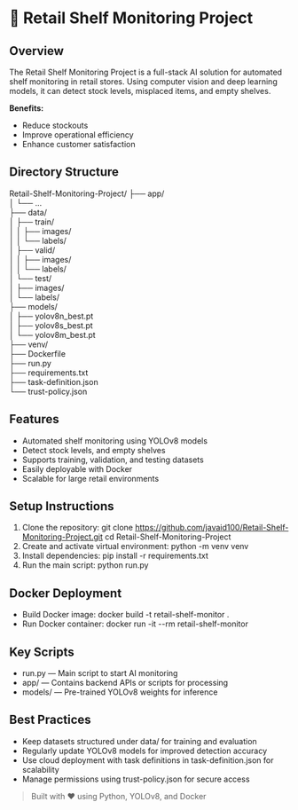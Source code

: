 # 🛒 Retail Shelf Monitoring Project

## Overview
The Retail Shelf Monitoring Project is a full-stack AI solution for automated shelf monitoring in retail stores. Using computer vision and deep learning models, it can detect stock levels, misplaced items, and empty shelves.  

**Benefits:**
- Reduce stockouts
- Improve operational efficiency
- Enhance customer satisfaction

## Directory Structure
Retail-Shelf-Monitoring-Project/
├── app/  
│   └── ...  
├── data/  
│   ├── train/  
│   │   ├── images/  
│   │   └── labels/  
│   ├── valid/  
│   │   ├── images/  
│   │   └── labels/  
│   └── test/  
│       ├── images/  
│       └── labels/  
├── models/  
│   ├── yolov8n_best.pt  
│   ├── yolov8s_best.pt  
│   └── yolov8m_best.pt  
├── venv/  
├── Dockerfile  
├── run.py  
├── requirements.txt  
├── task-definition.json  
└── trust-policy.json  

## Features
- Automated shelf monitoring using YOLOv8 models
- Detect stock levels, and empty shelves
- Supports training, validation, and testing datasets
- Easily deployable with Docker
- Scalable for large retail environments

## Setup Instructions
1. Clone the repository:
   git clone https://github.com/javaid100/Retail-Shelf-Monitoring-Project.git
   cd Retail-Shelf-Monitoring-Project
2. Create and activate virtual environment:
   python -m venv venv
3. Install dependencies:
   pip install -r requirements.txt
4. Run the main script:
   python run.py

## Docker Deployment
- Build Docker image:
  docker build -t retail-shelf-monitor .
- Run Docker container:
  docker run -it --rm retail-shelf-monitor

## Key Scripts
- run.py — Main script to start AI monitoring
- app/ — Contains backend APIs or scripts for processing
- models/ — Pre-trained YOLOv8 weights for inference

## Best Practices
- Keep datasets structured under data/ for training and evaluation
- Regularly update YOLOv8 models for improved detection accuracy
- Use cloud deployment with task definitions in task-definition.json for scalability
- Manage permissions using trust-policy.json for secure access

> Built with ❤️ using Python, YOLOv8, and Docker
